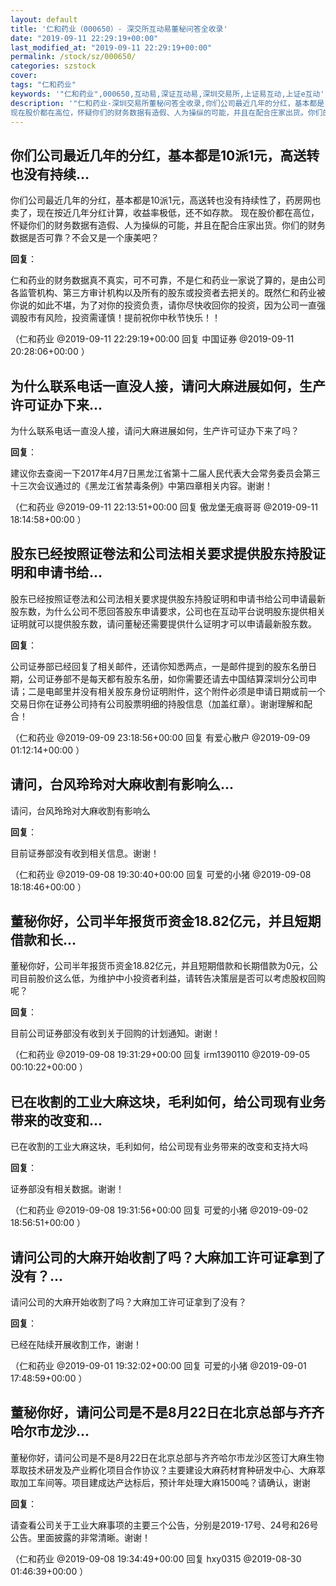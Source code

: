 ```yaml
---
layout: default
title: '仁和药业（000650）- 深交所互动易董秘问答全收录'
date: "2019-09-11 22:29:19+00:00"
last_modified_at: "2019-09-11 22:29:19+00:00"
permalink: /stock/sz/000650/
categories: szstock
cover: 
tags: "仁和药业"
keywords: '"仁和药业",000650,互动易,深证互动易,深圳交易所,上证易互动,上证e互动'
description: '"仁和药业-深圳交易所董秘问答全收录,你们公司最近几年的分红，基本都是10派1元，高送转也没有持续性了，药房网也卖了，现在按近几年分红计算，收益率极低，还不如存款。
现在股价都在高位，怀疑你们的财务数据有造假、人为操纵的可能，并且在配合庄家出货。你们的财务数据是否可靠？不会又是一个康美吧？"'
---
```


## 你们公司最近几年的分红，基本都是10派1元，高送转也没有持续...

你们公司最近几年的分红，基本都是10派1元，高送转也没有持续性了，药房网也卖了，现在按近几年分红计算，收益率极低，还不如存款。
现在股价都在高位，怀疑你们的财务数据有造假、人为操纵的可能，并且在配合庄家出货。你们的财务数据是否可靠？不会又是一个康美吧？

**回复**：

仁和药业的财务数据真不真实，可不可靠，不是仁和药业一家说了算的，是由公司各监管机构、第三方审计机构以及所有的股东或投资者去把关的。既然仁和药业被你说的如此不堪，为了对你的投资负责，请你尽快收回你的投资，因为公司一直强调股市有风险，投资需谨慎！提前祝你中秋节快乐！！ 

（仁和药业  @2019-09-11 22:29:19+00:00 回复 中国证券  @2019-09-11 20:28:06+00:00 ）

## 为什么联系电话一直没人接，请问大麻进展如何，生产许可证办下来...

为什么联系电话一直没人接，请问大麻进展如何，生产许可证办下来了吗？

**回复**：

建议你去查阅一下2017年4月7日黑龙江省第十二届人民代表大会常务委员会第三十三次会议通过的《黑龙江省禁毒条例》中第四章相关内容。谢谢！ 

（仁和药业  @2019-09-11 22:13:51+00:00 回复 傲龙堡无痕哥哥  @2019-09-11 18:14:58+00:00 ）

## 股东已经按照证卷法和公司法相关要求提供股东持股证明和申请书给...

股东已经按照证卷法和公司法相关要求提供股东持股证明和申请书给公司申请最新股东数，为什么公司不愿回答股东申请要求，公司也在互动平台说明股东提供相关证明就可以提供股东数，请问董秘还需要提供什么证明才可以申请最新股东数。

**回复**：

公司证券部已经回复了相关邮件，还请你知悉两点，一是邮件提到的股东名册日期，公司证券部不是每天都有股东名册，如你需要还请去中国结算深圳分公司申请；二是电邮里并没有相关股东身份证明附件，这个附件必须是申请日期或前一个交易日你在证券公司持有公司股票明细的持股信息（加盖红章）。谢谢理解和配合！ 

（仁和药业  @2019-09-09 23:18:56+00:00 回复 有爱心散户  @2019-09-09 01:12:14+00:00 ）

## 请问，台风玲玲对大麻收割有影响么...

请问，台风玲玲对大麻收割有影响么

**回复**：

目前证券部没有收到相关信息。谢谢！ 

（仁和药业  @2019-09-08 19:30:40+00:00 回复 可爱的小猪  @2019-09-08 18:18:46+00:00 ）

## 董秘你好，公司半年报货币资金18.82亿元，并且短期借款和长...

董秘你好，公司半年报货币资金18.82亿元，并且短期借款和长期借款为0元，公司目前股价这么低，为维护中小投资者利益，请转告决策层是否可以考虑股权回购呢？

**回复**：

目前公司证券部没有收到关于回购的计划通知。谢谢！ 

（仁和药业  @2019-09-08 19:31:29+00:00 回复 irm1390110  @2019-09-05 00:10:22+00:00 ）

## 已在收割的工业大麻这块，毛利如何，给公司现有业务带来的改变和...

已在收割的工业大麻这块，毛利如何，给公司现有业务带来的改变和支持大吗

**回复**：

证券部没有相关数据。谢谢！ 

（仁和药业  @2019-09-08 19:31:56+00:00 回复 可爱的小猪  @2019-09-02 18:56:51+00:00 ）

## 请问公司的大麻开始收割了吗？大麻加工许可证拿到了没有？...

请问公司的大麻开始收割了吗？大麻加工许可证拿到了没有？

**回复**：

已经在陆续开展收割工作，谢谢！ 

（仁和药业  @2019-09-01 19:32:02+00:00 回复 可爱的小猪  @2019-09-01 17:48:59+00:00 ）

## 董秘你好，请问公司是不是8月22日在北京总部与齐齐哈尔市龙沙...

董秘你好，请问公司是不是8月22日在北京总部与齐齐哈尔市龙沙区签订大麻生物萃取技术研发及产业孵化项目合作协议？主要建设大麻药材育种研发中心、大麻萃取加工车间等。项目建成达产达标后，预计年处理大麻1500吨？请确认，谢谢

**回复**：

请查看公司关于工业大麻事项的主要三个公告，分别是2019-17号、24号和26号公告。里面披露的非常清晰。谢谢！ 

（仁和药业  @2019-09-08 19:34:49+00:00 回复 hxy0315  @2019-08-30 01:46:39+00:00 ）

